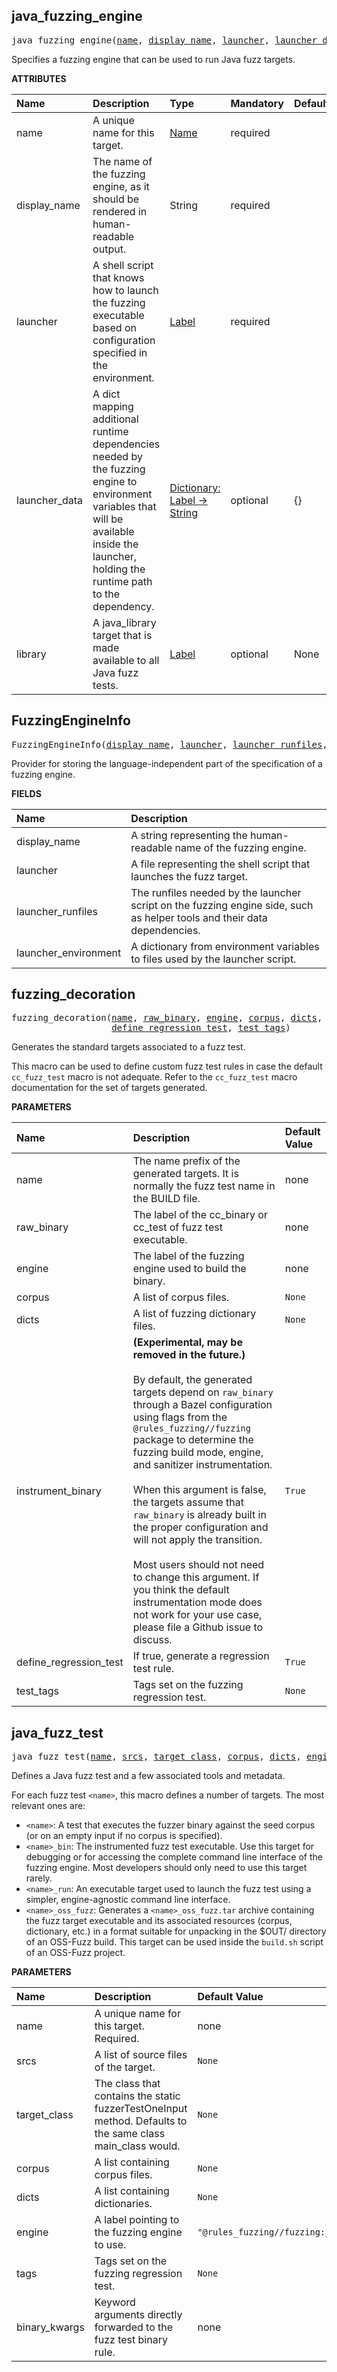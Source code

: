 <!-- Generated with Stardoc: http://skydoc.bazel.build -->

<a id="#java_fuzzing_engine"></a>

## java_fuzzing_engine

<pre>
java_fuzzing_engine(<a href="#java_fuzzing_engine-name">name</a>, <a href="#java_fuzzing_engine-display_name">display_name</a>, <a href="#java_fuzzing_engine-launcher">launcher</a>, <a href="#java_fuzzing_engine-launcher_data">launcher_data</a>, <a href="#java_fuzzing_engine-library">library</a>)
</pre>


Specifies a fuzzing engine that can be used to run Java fuzz targets.


**ATTRIBUTES**


| Name  | Description | Type | Mandatory | Default |
| :------------- | :------------- | :------------- | :------------- | :------------- |
| <a id="java_fuzzing_engine-name"></a>name |  A unique name for this target.   | <a href="https://bazel.build/docs/build-ref.html#name">Name</a> | required |  |
| <a id="java_fuzzing_engine-display_name"></a>display_name |  The name of the fuzzing engine, as it should be rendered in human-readable output.   | String | required |  |
| <a id="java_fuzzing_engine-launcher"></a>launcher |  A shell script that knows how to launch the fuzzing executable based on configuration specified in the environment.   | <a href="https://bazel.build/docs/build-ref.html#labels">Label</a> | required |  |
| <a id="java_fuzzing_engine-launcher_data"></a>launcher_data |  A dict mapping additional runtime dependencies needed by the fuzzing engine to environment variables that will be available inside the launcher, holding the runtime path to the dependency.   | <a href="https://bazel.build/docs/skylark/lib/dict.html">Dictionary: Label -> String</a> | optional | {} |
| <a id="java_fuzzing_engine-library"></a>library |  A java_library target that is made available to all Java fuzz tests.   | <a href="https://bazel.build/docs/build-ref.html#labels">Label</a> | optional | None |


<a id="#FuzzingEngineInfo"></a>

## FuzzingEngineInfo

<pre>
FuzzingEngineInfo(<a href="#FuzzingEngineInfo-display_name">display_name</a>, <a href="#FuzzingEngineInfo-launcher">launcher</a>, <a href="#FuzzingEngineInfo-launcher_runfiles">launcher_runfiles</a>, <a href="#FuzzingEngineInfo-launcher_environment">launcher_environment</a>)
</pre>


Provider for storing the language-independent part of the specification of a fuzzing engine.


**FIELDS**


| Name  | Description |
| :------------- | :------------- |
| <a id="FuzzingEngineInfo-display_name"></a>display_name |  A string representing the human-readable name of the fuzzing engine.    |
| <a id="FuzzingEngineInfo-launcher"></a>launcher |  A file representing the shell script that launches the fuzz target.    |
| <a id="FuzzingEngineInfo-launcher_runfiles"></a>launcher_runfiles |  The runfiles needed by the launcher script on the fuzzing engine side, such as helper tools and their data dependencies.    |
| <a id="FuzzingEngineInfo-launcher_environment"></a>launcher_environment |  A dictionary from environment variables to files used by the launcher script.    |


<a id="#fuzzing_decoration"></a>

## fuzzing_decoration

<pre>
fuzzing_decoration(<a href="#fuzzing_decoration-name">name</a>, <a href="#fuzzing_decoration-raw_binary">raw_binary</a>, <a href="#fuzzing_decoration-engine">engine</a>, <a href="#fuzzing_decoration-corpus">corpus</a>, <a href="#fuzzing_decoration-dicts">dicts</a>, <a href="#fuzzing_decoration-instrument_binary">instrument_binary</a>,
                   <a href="#fuzzing_decoration-define_regression_test">define_regression_test</a>, <a href="#fuzzing_decoration-test_tags">test_tags</a>)
</pre>

Generates the standard targets associated to a fuzz test.

This macro can be used to define custom fuzz test rules in case the default
`cc_fuzz_test` macro is not adequate. Refer to the `cc_fuzz_test` macro
documentation for the set of targets generated.


**PARAMETERS**


| Name  | Description | Default Value |
| :------------- | :------------- | :------------- |
| <a id="fuzzing_decoration-name"></a>name |  The name prefix of the generated targets. It is normally the   fuzz test name in the BUILD file.   |  none |
| <a id="fuzzing_decoration-raw_binary"></a>raw_binary |  The label of the cc_binary or cc_test of fuzz test   executable.   |  none |
| <a id="fuzzing_decoration-engine"></a>engine |  The label of the fuzzing engine used to build the binary.   |  none |
| <a id="fuzzing_decoration-corpus"></a>corpus |  A list of corpus files.   |  <code>None</code> |
| <a id="fuzzing_decoration-dicts"></a>dicts |  A list of fuzzing dictionary files.   |  <code>None</code> |
| <a id="fuzzing_decoration-instrument_binary"></a>instrument_binary |  **(Experimental, may be removed in the future.)**<br><br>  By default, the generated targets depend on <code>raw_binary</code> through   a Bazel configuration using flags from the <code>@rules_fuzzing//fuzzing</code>   package to determine the fuzzing build mode, engine, and sanitizer   instrumentation.<br><br>  When this argument is false, the targets assume that <code>raw_binary</code> is   already built in the proper configuration and will not apply the   transition.<br><br>  Most users should not need to change this argument. If you think the   default instrumentation mode does not work for your use case, please   file a Github issue to discuss.   |  <code>True</code> |
| <a id="fuzzing_decoration-define_regression_test"></a>define_regression_test |  If true, generate a regression test rule.   |  <code>True</code> |
| <a id="fuzzing_decoration-test_tags"></a>test_tags |  Tags set on the fuzzing regression test.   |  <code>None</code> |


<a id="#java_fuzz_test"></a>

## java_fuzz_test

<pre>
java_fuzz_test(<a href="#java_fuzz_test-name">name</a>, <a href="#java_fuzz_test-srcs">srcs</a>, <a href="#java_fuzz_test-target_class">target_class</a>, <a href="#java_fuzz_test-corpus">corpus</a>, <a href="#java_fuzz_test-dicts">dicts</a>, <a href="#java_fuzz_test-engine">engine</a>, <a href="#java_fuzz_test-tags">tags</a>, <a href="#java_fuzz_test-binary_kwargs">binary_kwargs</a>)
</pre>

Defines a Java fuzz test and a few associated tools and metadata.

For each fuzz test `<name>`, this macro defines a number of targets. The
most relevant ones are:

* `<name>`: A test that executes the fuzzer binary against the seed corpus
  (or on an empty input if no corpus is specified).
* `<name>_bin`: The instrumented fuzz test executable. Use this target
  for debugging or for accessing the complete command line interface of the
  fuzzing engine. Most developers should only need to use this target
  rarely.
* `<name>_run`: An executable target used to launch the fuzz test using a
  simpler, engine-agnostic command line interface.
* `<name>_oss_fuzz`: Generates a `<name>_oss_fuzz.tar` archive containing
  the fuzz target executable and its associated resources (corpus,
  dictionary, etc.) in a format suitable for unpacking in the $OUT/
  directory of an OSS-Fuzz build. This target can be used inside the
  `build.sh` script of an OSS-Fuzz project.


**PARAMETERS**


| Name  | Description | Default Value |
| :------------- | :------------- | :------------- |
| <a id="java_fuzz_test-name"></a>name |  A unique name for this target. Required.   |  none |
| <a id="java_fuzz_test-srcs"></a>srcs |  A list of source files of the target.   |  <code>None</code> |
| <a id="java_fuzz_test-target_class"></a>target_class |  The class that contains the static fuzzerTestOneInput   method. Defaults to the same class main_class would.   |  <code>None</code> |
| <a id="java_fuzz_test-corpus"></a>corpus |  A list containing corpus files.   |  <code>None</code> |
| <a id="java_fuzz_test-dicts"></a>dicts |  A list containing dictionaries.   |  <code>None</code> |
| <a id="java_fuzz_test-engine"></a>engine |  A label pointing to the fuzzing engine to use.   |  <code>"@rules_fuzzing//fuzzing:java_engine"</code> |
| <a id="java_fuzz_test-tags"></a>tags |  Tags set on the fuzzing regression test.   |  <code>None</code> |
| <a id="java_fuzz_test-binary_kwargs"></a>binary_kwargs |  Keyword arguments directly forwarded to the fuzz test   binary rule.   |  none |


